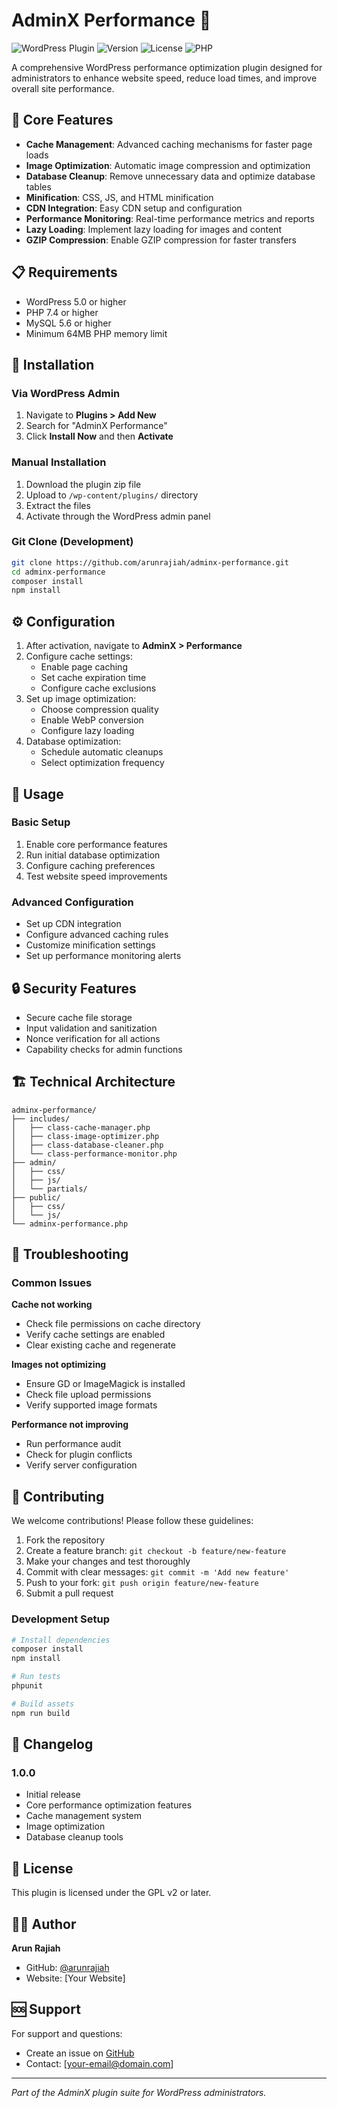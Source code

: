 # AdminX Performance 🚀

![WordPress Plugin](https://img.shields.io/badge/WordPress-Plugin-blue.svg)
![Version](https://img.shields.io/badge/version-1.0.0-green.svg)
![License](https://img.shields.io/badge/license-GPL%20v2-blue.svg)
![PHP](https://img.shields.io/badge/PHP-7.4%2B-purple.svg)

A comprehensive WordPress performance optimization plugin designed for administrators to enhance website speed, reduce load times, and improve overall site performance.

## 🎯 Core Features

- **Cache Management**: Advanced caching mechanisms for faster page loads
- **Image Optimization**: Automatic image compression and optimization
- **Database Cleanup**: Remove unnecessary data and optimize database tables
- **Minification**: CSS, JS, and HTML minification
- **CDN Integration**: Easy CDN setup and configuration
- **Performance Monitoring**: Real-time performance metrics and reports
- **Lazy Loading**: Implement lazy loading for images and content
- **GZIP Compression**: Enable GZIP compression for faster transfers

## 📋 Requirements

- WordPress 5.0 or higher
- PHP 7.4 or higher
- MySQL 5.6 or higher
- Minimum 64MB PHP memory limit

## 🔧 Installation

### Via WordPress Admin
1. Navigate to **Plugins > Add New**
2. Search for "AdminX Performance"
3. Click **Install Now** and then **Activate**

### Manual Installation
1. Download the plugin zip file
2. Upload to `/wp-content/plugins/` directory
3. Extract the files
4. Activate through the WordPress admin panel

### Git Clone (Development)
```bash
git clone https://github.com/arunrajiah/adminx-performance.git
cd adminx-performance
composer install
npm install
```

## ⚙️ Configuration

1. After activation, navigate to **AdminX > Performance**
2. Configure cache settings:
   - Enable page caching
   - Set cache expiration time
   - Configure cache exclusions
3. Set up image optimization:
   - Choose compression quality
   - Enable WebP conversion
   - Configure lazy loading
4. Database optimization:
   - Schedule automatic cleanups
   - Select optimization frequency

## 🚀 Usage

### Basic Setup
1. Enable core performance features
2. Run initial database optimization
3. Configure caching preferences
4. Test website speed improvements

### Advanced Configuration
- Set up CDN integration
- Configure advanced caching rules
- Customize minification settings
- Set up performance monitoring alerts

## 🔒 Security Features

- Secure cache file storage
- Input validation and sanitization
- Nonce verification for all actions
- Capability checks for admin functions

## 🏗️ Technical Architecture

```
adminx-performance/
├── includes/
│   ├── class-cache-manager.php
│   ├── class-image-optimizer.php
│   ├── class-database-cleaner.php
│   └── class-performance-monitor.php
├── admin/
│   ├── css/
│   ├── js/
│   └── partials/
├── public/
│   ├── css/
│   └── js/
└── adminx-performance.php
```

## 🔧 Troubleshooting

### Common Issues

**Cache not working**
- Check file permissions on cache directory
- Verify cache settings are enabled
- Clear existing cache and regenerate

**Images not optimizing**
- Ensure GD or ImageMagick is installed
- Check file upload permissions
- Verify supported image formats

**Performance not improving**
- Run performance audit
- Check for plugin conflicts
- Verify server configuration

## 🤝 Contributing

We welcome contributions! Please follow these guidelines:

1. Fork the repository
2. Create a feature branch: `git checkout -b feature/new-feature`
3. Make your changes and test thoroughly
4. Commit with clear messages: `git commit -m 'Add new feature'`
5. Push to your fork: `git push origin feature/new-feature`
6. Submit a pull request

### Development Setup
```bash
# Install dependencies
composer install
npm install

# Run tests
phpunit

# Build assets
npm run build
```

## 📝 Changelog

### 1.0.0
- Initial release
- Core performance optimization features
- Cache management system
- Image optimization
- Database cleanup tools

## 📄 License

This plugin is licensed under the GPL v2 or later.

## 👨‍💻 Author

**Arun Rajiah**
- GitHub: [@arunrajiah](https://github.com/arunrajiah)
- Website: [Your Website]

## 🆘 Support

For support and questions:
- Create an issue on [GitHub](https://github.com/arunrajiah/adminx-performance/issues)
- Contact: [your-email@domain.com]

---

*Part of the AdminX plugin suite for WordPress administrators.*